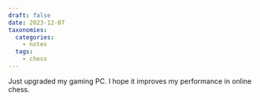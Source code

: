 ```yaml
---
draft: false
date: 2023-12-07
taxonomies:
  categories:
    - notes
  tags:
    - chess
---
```

Just upgraded my gaming PC. I hope it improves my performance in online chess.
